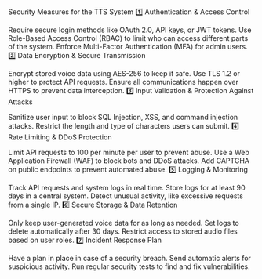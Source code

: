 Security Measures for the TTS System
1️⃣ Authentication & Access Control

Require secure login methods like OAuth 2.0, API keys, or JWT tokens.
Use Role-Based Access Control (RBAC) to limit who can access different parts of the system.
Enforce Multi-Factor Authentication (MFA) for admin users.
2️⃣ Data Encryption & Secure Transmission

Encrypt stored voice data using AES-256 to keep it safe.
Use TLS 1.2 or higher to protect API requests.
Ensure all communications happen over HTTPS to prevent data interception.
3️⃣ Input Validation & Protection Against Attacks

Sanitize user input to block SQL Injection, XSS, and command injection attacks.
Restrict the length and type of characters users can submit.
4️⃣ Rate Limiting & DDoS Protection

Limit API requests to 100 per minute per user to prevent abuse.
Use a Web Application Firewall (WAF) to block bots and DDoS attacks.
Add CAPTCHA on public endpoints to prevent automated abuse.
5️⃣ Logging & Monitoring

Track API requests and system logs in real time.
Store logs for at least 90 days in a central system.
Detect unusual activity, like excessive requests from a single IP.
6️⃣ Secure Storage & Data Retention

Only keep user-generated voice data for as long as needed.
Set logs to delete automatically after 30 days.
Restrict access to stored audio files based on user roles.
7️⃣ Incident Response Plan

Have a plan in place in case of a security breach.
Send automatic alerts for suspicious activity.
Run regular security tests to find and fix vulnerabilities.
